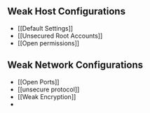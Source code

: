 ## Weak Host Configurations
- [[Default Settings]]
- [[Unsecured Root Accounts]]
- [[Open permissions]]

## Weak Network Configurations
- [[Open Ports]]
- [[unsecure protocol]] 
- [[Weak Encryption]]
- 

